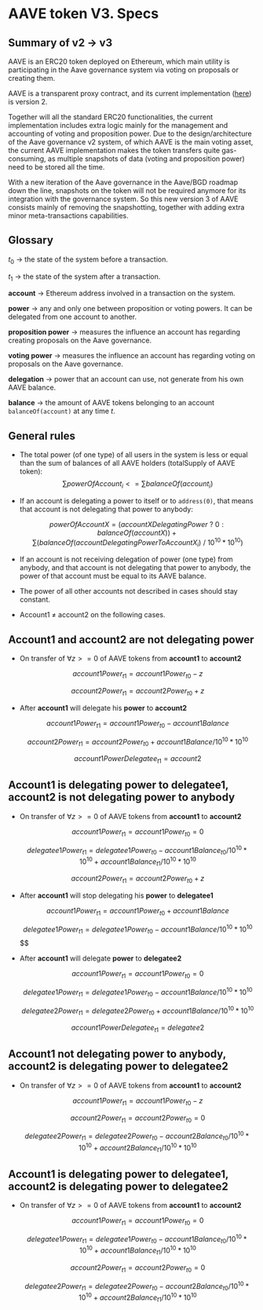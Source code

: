 # AAVE token V3. Specs

## Summary of v2 → v3

AAVE is an ERC20 token deployed on Ethereum, which main utility is participating in the Aave governance system via voting on proposals or creating them.

AAVE is a transparent proxy contract, and its current implementation ([here](https://etherscan.io/address/0xc13eac3b4f9eed480045113b7af00f7b5655ece8#code)) is version 2.

Together will all the standard ERC20 functionalities, the current implementation includes extra logic mainly for the management and accounting of voting and proposition power. Due to the design/architecture of the Aave governance v2 system, of which AAVE is the main voting asset, the current AAVE implementation makes the token transfers quite gas-consuming, as multiple snapshots of data (voting and proposition power) need to be stored all the time.

With a new iteration of the Aave governance in the Aave/BGD roadmap down the line, snapshots on the token will not be required anymore for its integration with the governance system. So this new version 3 of AAVE consists mainly of removing the snapshotting, together with adding extra minor meta-transactions capabilities.

## Glossary

$t_0$ → the state of the system before a transaction.

$t_1$ → the state of the system after a transaction.

**account** → Ethereum address involved in a transaction on the system.

**power** → any and only one between proposition or voting powers. It can be delegated from one account to another.

**proposition power** → measures the influence an account has regarding creating proposals on the Aave governance.

**voting power** → measures the influence an account has regarding voting on proposals on the Aave governance.

**delegation** → power that an account can use, not generate from his own AAVE balance.

**balance** → the amount of AAVE tokens belonging to an account `balanceOf(account)` at any time $t$.

## General rules

- The total power (of one type) of all users in the system is less or equal than the sum of balances of all AAVE holders (totalSupply of AAVE token): $$\sum powerOfAccount_i <= \sum balanceOf(account_i)$$
- If an account is delegating a power to itself or to `address(0)`, that means that account is not delegating that power to anybody:

  $$powerOfAccountX = (accountXDelegatingPower \ ? \ 0 : balanceOf(accountX)) +
  \sum (balanceOf(accountDelegatingPowerToAccountX_i) \ / \ 10^{10} * 10^{10})$$

- If an account is not receiving delegation of power (one type) from anybody, and that account is not delegating that power to anybody, the power of that account must be equal to its AAVE balance.
- The power of all other accounts not described in cases should stay constant.
- Account1 ≠ account2 on the following cases.

## Account1 and account2 are not delegating power

- On transfer of $\forall z >= 0$ of AAVE tokens from **account1** to **account2**

  $$account1Power_{t1} = account1Power_{t0} - z$$

  $$account2Power_{t1} = account2Power_{t0} + z$$

- After **account1** will delegate his **power** to **account2**

  $$account1Power_{t1} = account1Power_{t0} - account1Balance$$

  $$account2Power_{t1} = account2Power_{t0} + account1Balance / 10^{10} * 10^{10}$$

  $$account1PowerDelegatee_{t1} = account2$$


## Account1 is delegating power to delegatee1, account2 is not delegating power to anybody

- On transfer of $\forall z >= 0$ of AAVE tokens from **account1** to **account2**

  $$account1Power_{t1} = account1Power_{t0} = 0$$

  $$delegatee1Power_{t1} = delegatee1Power_{t0} - account1Balance_{t0} / 10^{10} * 10^{10} + account1Balance_{t1} / 10^{10} * 10^{10}$$

  $$account2Power_{t1} = account2Power_{t0} + z$$

- After **account1** will stop delegating his **power** to **delegatee1**

  $$account1Power_{t1} = account1Power_{t0} + account1Balance$$

  $$delegatee1Power_{t1} = delegatee1Power_{t0} - account1Balance / 10^{10} * 10^{10}$$$$

- After **account1** will delegate **power** to **delegatee2**

  $$account1Power_{t1} = account1Power_{t0} = 0$$

  $$delegatee1Power_{t1} = delegatee1Power_{t0} - account1Balance / 10^{10} * 10^{10}$$

  $$delegatee2Power_{t1} = delegatee2Power_{t0} + account1Balance / 10^{10} * 10^{10}$$

  $$account1PowerDelegatee_{t1} = delegatee2$$


## Account1 not delegating power to anybody, **account2** is delegating power to delegatee2

- On transfer of $\forall z >= 0$ of AAVE tokens from **account1** to **account2**

  $$account1Power_{t1} = account1Power_{t0} - z$$

  $$account2Power_{t1} = account2Power_{t0} = 0$$

  $$delegatee2Power_{t1}=delegatee2Power_{t0} - account2Balance_{t0} / 10^{10} * 10^{10} + account2Balance_{t1} / 10^{10} * 10^{10}$$


## Account1 is delegating power to delegatee1, **account2** is delegating power to delegatee2

- On transfer of $\forall z >= 0$ of AAVE tokens from **account1** to **account2**

  $$account1Power_{t1} = account1Power_{t0} = 0$$

  $$delegatee1Power_{t1} = delegatee1Power_{t0} - account1Balance_{t0} / 10^{10} * 10^{10} + account1Balance_{t1} / 10^{10} * 10^{10}$$

  $$account2Power_{t1} = account2Power_{t0} = 0$$

  $$delegatee2Power_{t1}=delegatee2Power_{t0} - account2Balance_{t0} / 10^{10} * 10^{10} + account2Balance_{t1} / 10^{10} * 10^{10}$$